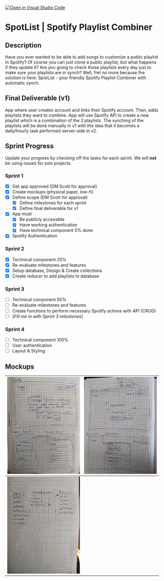 [![Open in Visual Studio Code](https://classroom.github.com/assets/open-in-vscode-c66648af7eb3fe8bc4f294546bfd86ef473780cde1dea487d3c4ff354943c9ae.svg)](https://classroom.github.com/online_ide?assignment_repo_id=8037725&assignment_repo_type=AssignmentRepo)
# SpotList | Spotify Playlist Combiner

## Description

Have you ever wanted to be able to add songs to customize a public playlist in Spotify? Of course you can just clone a public playlist, but what happens if they update it? Are you going to check those playlists every day just to make sure your playlists are in synch? Well, fret no more because the solution is here: SpotList - your friendly Spotify Playlist Combiner with automatic synch.

## Final Deliverable (v1)

App where user creates account and links their Spotify account. Then, adds playlists they want to combine. App will use Spotify API to create a new playlist which is a combination of the 2 playlists. The synching of the playlists will be done manually in v1 with the idea that it becomes a daily/hourly task performed server-side in v2.


## Sprint Progress

Update your progress by checking off the tasks for each sprint. We will **not** be using issues for solo projects.

### Sprint 1

- [x] Get app approved (DM Scott for approval)
- [x] Create mockups (physical paper, low-fi)
- [x] Define scope (DM Scott for approval)
  - [x] Define milestones for each sprint
  - [x] Define final deliverable for v1
- [x] App must
  - [x] Be publicly accessible
  - [x] Have working authentication
  - [x] Have technical component 5% done
- [x] Spotify Authentication

### Sprint 2

- [x] Technical component 25%
- [x] Re-evaluate milestones and features
- [x] Setup database, Design & Create collections
- [x] Create reducer to add playlists to database

### Sprint 3

- [ ] Technical component 50%
- [ ] Re-evaluate milestones and features
- [ ] Create functions to perform necessary Spotify actions with API (CRUD)
- [ ] [*Fill me in with Sprint 3 milestones*]

### Sprint 4

- [ ] Technical component 100%
- [ ] User authentication
- [ ] Layout & Styling

## Mockups


| ![Homepage mockup](mockups/PXL_20220620_195042607.jpg) | ![LoggedIn view](mockups/PXL_20220620_195104895.jpg) |
|----------------------------------------------------------------------|----------------------------------------------------------------------|
| ![Collections](mockups/PXL_20220620_195113114.MP.jpg) |
